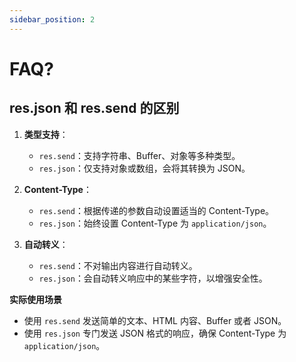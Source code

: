 ```yaml
---
sidebar_position: 2
---
```

# FAQ?

## res.json 和 res.send 的区别

1. **类型支持**：
   - `res.send`：支持字符串、Buffer、对象等多种类型。
   - `res.json`：仅支持对象或数组，会将其转换为 JSON。

2. **Content-Type**：
   - `res.send`：根据传递的参数自动设置适当的 Content-Type。
   - `res.json`：始终设置 Content-Type 为 `application/json`。

3. **自动转义**：
   - `res.send`：不对输出内容进行自动转义。
   - `res.json`：会自动转义响应中的某些字符，以增强安全性。

**实际使用场景**

- 使用 `res.send` 发送简单的文本、HTML 内容、Buffer 或者 JSON。
- 使用 `res.json` 专门发送 JSON 格式的响应，确保 Content-Type 为 `application/json`。
